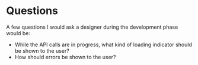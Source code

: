 # Questions

A few questions I would ask a designer during the development phase would be:
* While the API calls are in progress, what kind of loading indicator should be shown to the user?
* How should errors be shown to the user?
